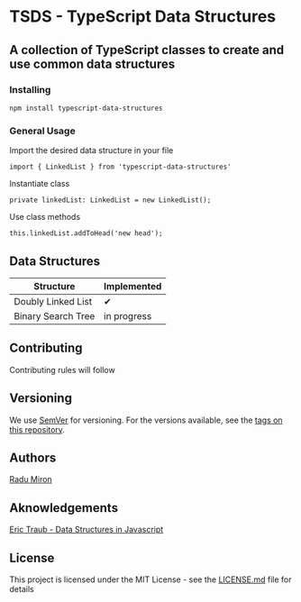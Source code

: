 # TSDS - TypeScript Data Structures

## A collection of TypeScript classes to create and use common data structures

### Installing

 ```
 npm install typescript-data-structures
 ```
### General Usage
Import the desired data structure in your file

```
import { LinkedList } from 'typescript-data-structures'
```

Instantiate class 

```
private linkedList: LinkedList = new LinkedList();
```

Use class methods

```
this.linkedList.addToHead('new head');
```
## Data Structures

Structure | Implemented
--- | ---
Doubly Linked List | ✔
Binary Search Tree | in progress

## Contributing

Contributing rules will follow
## Versioning

We use [SemVer](http://semver.org/) for versioning. For the versions available, see the [tags on this repository](https://github.com/RCMiron/TSDS/tags). 

## Authors

[Radu Miron](https://github.com/RCMiron)

## Aknowledgements

[Eric Traub - Data Structures in Javascript](https://www.udemy.com/learning-data-structures-in-javascript-from-scratch)

## License

This project is licensed under the MIT License - see the [LICENSE.md](LICENSE.md) file for details


